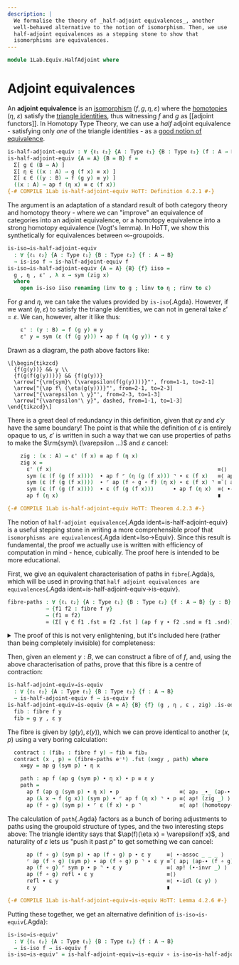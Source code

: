 ```yaml
---
description: |
  We formalise the theory of _half-adjoint equivalences_, another
  well-behaved alternative to the notion of isomorphism. Then, we use
  half-adjoint equivalences as a stepping stone to show that
  isomorphisms are equivalences.
---
```

<!--
```agda
{-# OPTIONS -vtc.def.fun:10 #-}
open import 1Lab.Reflection.Marker
open import 1Lab.HLevel.Retracts
open import 1Lab.Path.Groupoid
open import 1Lab.Type.Sigma
open import 1Lab.Univalence
open import 1Lab.HLevel
open import 1Lab.Equiv
open import 1Lab.Path
open import 1Lab.Type
```
-->

```agda
module 1Lab.Equiv.HalfAdjoint where
```

# Adjoint equivalences

An **adjoint equivalence** is an [isomorphism] $(f, g, \eta,
\varepsilon)$ where the [homotopies] ($\eta$, $\varepsilon$) satisfy the
[triangle identities], thus witnessing $f$ and $g$ as [[adjoint
functors]]. In Homotopy Type Theory, we can use a _half_ adjoint
equivalence - satisfying only _one_ of the triangle identities - as a
[good notion of equivalence].

[isomorphism]: 1Lab.Equiv.html#isomorphisms-from-equivalences
[homotopies]: 1Lab.Path.html#π-types
[triangle identities]: https://ncatlab.org/nlab/show/triangle+identities
[good notion of equivalence]: 1Lab.Equiv.html#equivalences

```agda
is-half-adjoint-equiv : ∀ {ℓ₁ ℓ₂} {A : Type ℓ₁} {B : Type ℓ₂} (f : A → B) → Type _
is-half-adjoint-equiv {A = A} {B = B} f =
  Σ[ g ∈ (B → A) ]
  Σ[ η ∈ ((x : A) → g (f x) ≡ x) ]
  Σ[ ε ∈ ((y : B) → f (g y) ≡ y) ]
  ((x : A) → ap f (η x) ≡ ε (f x))
{-# COMPILE 1Lab is-half-adjoint-equiv HoTT: Definition 4.2.1 #-}
```

The argument is an adaptation of a standard result of both category
theory and homotopy theory - where we can "improve" an equivalence of
categories into an adjoint equivalence, or a homotopy equivalence into a
strong homotopy equivalence (Vogt's lemma). In HoTT, we show this
synthetically for equivalences between $\infty$-groupoids.

```agda
is-iso→is-half-adjoint-equiv
  : ∀ {ℓ₁ ℓ₂} {A : Type ℓ₁} {B : Type ℓ₂} {f : A → B}
  → is-iso f → is-half-adjoint-equiv f
is-iso→is-half-adjoint-equiv {A = A} {B} {f} iiso =
  g , η , ε' , λ x → sym (zig x)
  where
    open is-iso iiso renaming (inv to g ; linv to η ; rinv to ε)
```

For $g$ and $\eta$, we can take the values provided by `is-iso`{.Agda}.
However, if we want $(\eta, \varepsilon)$ to satisfy the triangle
identities, we can not in general take $\varepsilon' = \varepsilon$.  We
can, however, alter it like thus:

```agda
    ε' : (y : B) → f (g y) ≡ y
    ε' y = sym (ε (f (g y))) ∙ ap f (η (g y)) ∙ ε y
```

Drawn as a diagram, the path above factors like:

~~~{.quiver}
\[\begin{tikzcd}
  {f(g(y))} && y \\
  {f(g(f(g(y))))} && {f(g(y))}
  \arrow["{\rm{sym}\ (\varepsilon(f(g(y))))}"', from=1-1, to=2-1]
  \arrow["{\ap f\ (\eta(g(y)))}"', from=2-1, to=2-3]
  \arrow["{\varepsilon \ y}"', from=2-3, to=1-3]
  \arrow["{\varepsilon'\ y}", dashed, from=1-1, to=1-3]
\end{tikzcd}\]
~~~

There is a great deal of redundancy in this definition, given that
$\varepsilon y$ and $\varepsilon' y$ have the same boundary! The point
is that while the definition of $\varepsilon$ is entirely opaque to us,
$\varepsilon'$ is written in such a way that we can use properties of
paths to make the $\rm{sym}\ (\varepsilon ...)$ and $\varepsilon$
cancel:

```agda
    zig : (x : A) → ε' (f x) ≡ ap f (η x)
    zig x =
      ε' (f x)                                                    ≡⟨⟩
      sym (ε (f (g (f x))))  ∙ ap f ⌜ (η (g (f x))) ⌝ ∙ ε (f x)   ≡⟨ ap (λ e → sym (ε _) ∙ ap f e ∙ ε _) (homotopy-invert η) ⟩
      sym (ε (f (g (f x))))  ∙ ⌜ ap (f ∘ g ∘ f) (η x) ∙ ε (f x) ⌝ ≡˘⟨ ap¡ (homotopy-natural ε _) ⟩
      sym (ε (f (g (f x))))  ∙ ε (f (g (f x)))      ∙ ap f (η x)  ≡⟨ ∙-cancell (ε (f (g (f x)))) (ap f (η x)) ⟩
      ap f (η x)                                                  ∎

{-# COMPILE 1Lab is-half-adjoint-equiv HoTT: Theorem 4.2.3 #-}
```

The notion of `half-adjoint equivalence`{.Agda ident=is-half-adjoint-equiv} is a useful
stepping stone in writing a more comprehensible proof that `isomorphisms
are equivalences`{.Agda ident=Iso→Equiv}. Since this result is
fundamental, the proof we actually use is written with efficiency of
computation in mind - hence, cubically. The proof here is intended to be
more educational.

First, we give an equivalent characterisation of paths in
`fibre`{.Agda}s, which will be used in proving that `half adjoint
equivalences are equivalences`{.Agda ident=is-half-adjoint-equiv→is-equiv}.

```agda
fibre-paths : ∀ {ℓ₁ ℓ₂} {A : Type ℓ₁} {B : Type ℓ₂} {f : A → B} {y : B}
            → {f1 f2 : fibre f y}
            → (f1 ≡ f2)
            ≃ (Σ[ γ ∈ f1 .fst ≡ f2 .fst ] (ap f γ ∙ f2 .snd ≡ f1 .snd))
```

<details>
<summary>The proof of this is not very enlightening, but it's included
here (rather than being completely invisible) for
completeness:</summary>

```agda
fibre-paths {f = f} {y} {f1} {f2} =
  Path (fibre f y) f1 f2                                                       ≃⟨ Iso→Equiv Σ-path-iso e⁻¹ ⟩
  (Σ[ γ ∈ f1 .fst ≡ f2 .fst ] (subst (λ x₁ → f x₁ ≡ _) γ (f1 .snd) ≡ f2 .snd)) ≃⟨ Σ-ap-snd (λ x → path→equiv (lemma x)) ⟩
  (Σ[ γ ∈ f1 .fst ≡ f2 .fst ] (ap f γ ∙ f2 .snd ≡ f1 .snd))                    ≃∎
  where
    helper : (p' : f (f1 .fst) ≡ y)
           → (subst (λ x → f x ≡ y) refl (f1 .snd) ≡ p')
           ≡ (ap f refl ∙ p' ≡ f1 .snd)
    helper p' =
      subst (λ x → f x ≡ y) refl (f1 .snd) ≡ p' ≡⟨ ap₂ _≡_ (transport-refl _) refl ⟩
      (f1 .snd) ≡ p'                            ≡⟨ Iso→Path (sym , iso sym (λ x → refl) (λ x → refl)) ⟩
      ⌜ p' ⌝ ≡ f1 .snd                          ≡˘⟨ ap¡ (∙-idl _) ⟩
      refl ∙ p' ≡ f1 .snd                       ≡⟨⟩
      ap f refl ∙ p' ≡ f1 .snd                  ∎

    lemma : ∀ {x'} {p'} → (γ : f1 .fst ≡ x')
          → (subst (λ x → f x ≡ _) γ (f1 .snd) ≡ p')
          ≡ (ap f γ ∙ p' ≡ f1 .snd)
    lemma {x'} {p'} p =
      J (λ x' γ → ∀ p' → (subst (λ x → f x ≡ _) γ (f1 .snd) ≡ p')
                       ≡ (ap f γ ∙ p' ≡ f1 .snd))
        helper p p'

{-# COMPILE 1Lab fibre-paths HoTT: Lemma 4.2.5 #-}
```
</details>

Then, given an element $y : B$, we can construct a fibre of of $f$, and,
using the above characterisation of paths, prove that this fibre is a
centre of contraction:

```agda
is-half-adjoint-equiv→is-equiv
  : ∀ {ℓ₁ ℓ₂} {A : Type ℓ₁} {B : Type ℓ₂} {f : A → B}
  → is-half-adjoint-equiv f → is-equiv f
is-half-adjoint-equiv→is-equiv {A = A} {B} {f} (g , η , ε , zig) .is-eqv y = contr fib contract where
  fib : fibre f y
  fib = g y , ε y
```

The fibre is given by $(g(y), ε(y))$, which we can prove identical to
another $(x, p)$ using a very boring calculation:

```agda
  contract : (fib₂ : fibre f y) → fib ≡ fib₂
  contract (x , p) = (fibre-paths e⁻¹) .fst (x≡gy , path) where
    x≡gy = ap g (sym p) ∙ η x

    path : ap f (ap g (sym p) ∙ η x) ∙ p ≡ ε y
    path =
      ap f (ap g (sym p) ∙ η x) ∙ p                   ≡⟨ ap₂ _∙_ (ap-∙ f (ap g (sym p)) (η x)) refl ∙ sym (∙-assoc _ _ _) ⟩
      ap (λ x → f (g x)) (sym p) ∙ ⌜ ap f (η x) ⌝ ∙ p ≡⟨ ap! (zig _) ⟩ -- by the triangle identity
      ap (f ∘ g) (sym p) ∙ ⌜ ε (f x) ∙ p ⌝            ≡⟨ ap! (homotopy-natural ε p)  ⟩ -- by naturality of ε
```

The calculation of `path`{.Agda} factors as a bunch of boring
adjustments to paths using the groupoid structure of types, and the two
interesting steps above: The triangle identity says that
$\ap(f)(\eta x) = \varepsilon(f x)$, and naturality of
$\varepsilon$ lets us "push it past $p$" to get something we can cancel:

```agda
      ap (f ∘ g) (sym p) ∙ ap (f ∘ g) p ∙ ε y     ≡⟨ ∙-assoc _ _ _ ⟩
      ⌜ ap (f ∘ g) (sym p) ∙ ap (f ∘ g) p ⌝ ∙ ε y ≡˘⟨ ap¡ (ap-∙ (f ∘ g) (sym p) p) ⟩
      ap (f ∘ g) ⌜ sym p ∙ p ⌝ ∙ ε y              ≡⟨ ap! (∙-invr _) ⟩
      ap (f ∘ g) refl ∙ ε y                       ≡⟨⟩
      refl ∙ ε y                                  ≡⟨ ∙-idl (ε y) ⟩
      ε y                                         ∎

{-# COMPILE 1Lab is-half-adjoint-equiv→is-equiv HoTT: Lemma 4.2.6 #-}
```

Putting these together, we get an alternative definition of
`is-iso→is-equiv`{.Agda}:

```agda
is-iso→is-equiv'
  : ∀ {ℓ₁ ℓ₂} {A : Type ℓ₁} {B : Type ℓ₂} {f : A → B}
  → is-iso f → is-equiv f
is-iso→is-equiv' = is-half-adjoint-equiv→is-equiv ∘ is-iso→is-half-adjoint-equiv
```

<!--
```agda
_ = is-iso→is-equiv
is-equiv→is-half-adjoint-equiv
  : ∀ {ℓ₁ ℓ₂} {A : Type ℓ₁} {B : Type ℓ₂} {f : A → B}
  → is-equiv f → is-half-adjoint-equiv f
is-equiv→is-half-adjoint-equiv {f = f} eqv =
    equiv→inverse eqv
  , equiv→unit eqv
  , equiv→counit eqv
  , equiv→zig eqv
```
-->
